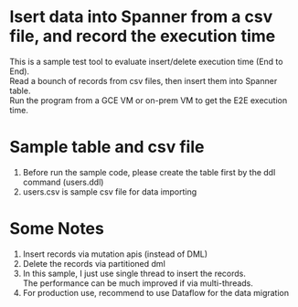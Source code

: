 # Isert data into Spanner from a csv file, and record the execution time
This is a sample test tool to evaluate insert/delete execution time (End to End). \
Read a bounch of records from csv files, then insert them into Spanner table. \
Run the program from a GCE VM or on-prem VM to get the E2E execution time. 

# Sample table and csv file
1. Before run the sample code, please create the table first by the ddl command (users.ddl)
2. users.csv is sample csv file for data importing


# Some Notes
1. Insert records via mutation apis (instead of DML)
2. Delete the records via partitioned dml
3. In this sample, I just use single thread to insert the records. \
    The performance can be much improved if via multi-threads.  
4. For production use, recommend to use Dataflow for the data migration 
